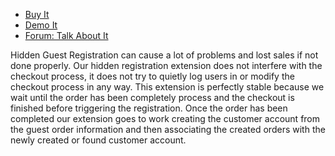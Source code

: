 
 - [Buy It](https://merchantprotocol.com/store/magento-extensions/magento-v1-0/hidden-guest-registration-at-checkout.html)
 - [Demo It](http://demo.merchantprotocol.com/M1-guest-registration)
 - [Forum: Talk About It](https://merchantprotocol.com/forums/forum/magento-plugin-forum/hidden-guest-registration-checkout/)

Hidden Guest Registration can cause a lot of problems and lost sales if not done properly. Our hidden registration extension does not interfere with the checkout process, it does not try to quietly log users in or modify the checkout process in any way. This extension is perfectly stable because we wait until the order has been completely process and the checkout is finished before triggering the registration. Once the order has been completed our extension goes to work creating the customer account from the guest order information and then associating the created orders with the newly created or found customer account.